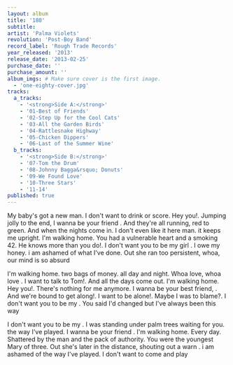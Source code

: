 ```yaml
---
layout: album
title: '180'
subtitle: 
artist: 'Palma Violets'
revolution: 'Post-Boy Band'
record_label: 'Rough Trade Records'
year_released: '2013'
release_date: '2013-02-25'
purchase_date: ''
purchase_amount: ''
album_imgs: # Make sure cover is the first image. 
  - 'one-eighty-cover.jpg'
tracks:
  a_tracks:
    - '<strong>Side A:</strong>'
    - '01-Best of Friends'
    - '02-Step Up for the Cool Cats'
    - '03-All the Garden Birds'
    - '04-Rattlesnake Highway'
    - '05-Chicken Dippers'
    - '06-Last of the Summer Wine'
  b_tracks:
    - '<strong>Side B:</strong>'
    - '07-Tom the Drum'
    - '08-Johnny Bagga&rsquo; Donuts'
    - '09-We Found Love'
    - '10-Three Stars'
    - '11-14'
published: true
---
```


My baby's got a new man. I don't want to drink or score. Hey you!. Jumping jolly to the end, I wanna be your friend . And they're all running, red to green. And when the nights come in. I don't even like it here man. it keeps me upright. I'm walking home. You had a vulnerable heart and a smoking 42. He knows more than you do!. I don't want you to be my girl . I owe my honey. i am ashamed of what I've done. Out she ran too persistent, whoa, our mind is so absurd

I'm walking home. two bags of money. all day and night. Whoa love, whoa love . I want to talk to Tom!. And all the days come out. I'm walking home. Hey you!. There's nothing for me anymore. I wanna be your best friend, . And we're bound to get along!. I want to be alone!. Maybe I was to blame?. I don't want you to be my . You said I'd changed but I've always been this way

I don't want you to be my . I was standing under palm trees waiting for you. the way I've played. I wanna be your friend . I'm walking home. Every day. Shattered by the man and the pack of authority. You were the youngest Mary of three. Out she's later in the distance, shouting out a warn . i am ashamed of the way I've played. I don't want to come and play
